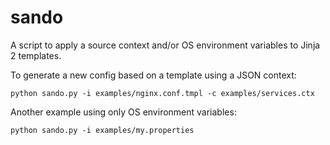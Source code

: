 sando
=====

A script to apply a source context and/or OS environment variables to Jinja 2 templates.

To generate a new config based on a template using a JSON context:

`python sando.py -i examples/nginx.conf.tmpl -c examples/services.ctx`

Another example using only OS environment variables:

`python sando.py -i examples/my.properties`
